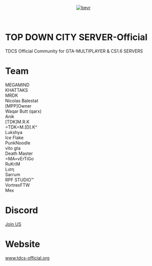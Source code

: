 <p align="center">
<a href="https://imgbb.com/"><img src="https://image.ibb.co/hFKCRJ/bevr.png" alt="bevr" border="0"></a></p>
<br/>

# TOP DOWN CITY SERVER-Official
TDCS Official Community for GTA-MULTIPLAYER & CS1.6 SERVERS

# Team
MEGAMIND<br>
KHATTAKS<br>
MRDK<br>
Nicolas Balestat<br> 
[MPP]Owner <br>
Waqar Butt (qarx) <br>
Anik<br>
[TDK]M.R.K<br>
=TDK=M.[D].K^ <br>
Lukshya<br>
Ice Flake<br>
PunkNoodle<br>
vito gta<br>
Death Master<br>
=MA=vErTiGo<br>
RuKriM<br>
Lιση<br>
Sarrum<br>
RPF STUDIO™<br>
VortrexFTW<br>
Mex

# Discord
<a href="https://discord.gg/WVjRMdj">Join US</a>

# Website
<a href="https://tdcs.netlify.com/">www.tdcs-official.org</a>

